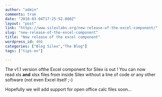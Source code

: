 ```yaml
---
author: "admin"
comments: true
date: "2010-03-04T17:25:52.000Z"
layout: "post"
link: "https://www.silexlabs.org/new-release-of-the-excel-component/"
slug: "new-release-of-the-excel-component"
title: "New release of the excel component"
wordpress_id: 466
categories: ["Blog Silex","The Blog"]
tags: ["tips-en"]

---
```

The v1.1 version ofthe Excel component for Silex is out ! You can now read xls <b>and</b> xlsx files from inside Silex without a line of code or any other software (not even Excel itself ;-)

Hopefully we will add support for open office calc files soon...

